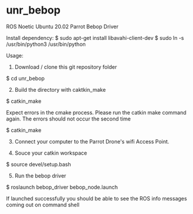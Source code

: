 # unr_bebop
ROS Noetic Ubuntu 20.02 Parrot Bebop Driver

Install dependency: $ sudo apt-get install libavahi-client-dev
                    $ sudo ln -s /usr/bin/python3 /usr/bin/python

Usage:
1. Download / clone this git repository folder

  $ cd unr_bebop

2. Build the directory with caktkin_make

  $ catkin_make
  
  Expect errors in the cmake process. Please run the catkin make command again. The errors should not occur the second time
  
  $ catkin_make

3. Connect your computer to the Parrot Drone's wifi Access Point.

4. Souce your catkin workspace 

  $ source devel/setup.bash
  
5. Run the bebop driver

  $ roslaunch bebop_driver bebop_node.launch 
  
  If launched successfully you should be able to see the ROS info messages coming out on command shell 

